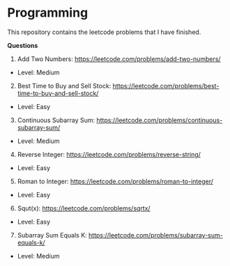 # Programming

This repository contains the leetcode problems that I have finished.


**Questions**

1. Add Two Numbers: https://leetcode.com/problems/add-two-numbers/

- Level: Medium


2. Best Time to Buy and Sell Stock: https://leetcode.com/problems/best-time-to-buy-and-sell-stock/

- Level: Easy


3. Continuous Subarray Sum: https://leetcode.com/problems/continuous-subarray-sum/

- Level: Medium


4. Reverse Integer: https://leetcode.com/problems/reverse-string/

- Level: Easy


5. Roman to Integer: https://leetcode.com/problems/roman-to-integer/

- Level: Easy


6. Squt(x): https://leetcode.com/problems/sqrtx/

- Level: Easy


7. Subarray Sum Equals K: https://leetcode.com/problems/subarray-sum-equals-k/

- Level: Medium
